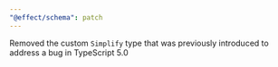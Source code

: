 ```yaml
---
"@effect/schema": patch
---
```


Removed the custom `Simplify` type that was previously introduced to address a bug in TypeScript 5.0
